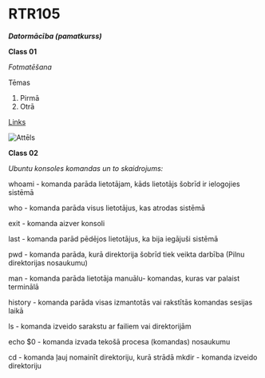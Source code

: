 

# RTR105



***Datormācība (pamatkurss)***

**Class 01**

*Fotmatēšana*

Tēmas
 1. Pirmā 
 2. Otrā

[Links](https://stackedit.io/app#)

![Attēls](https://pbs.twimg.com/profile_images/948120716448321538/m5tBoQnS_400x400.jpg)

**Class 02**

*Ubuntu konsoles komandas un to skaidrojums:*

whoami - komanda parāda lietotājam, kāds lietotājs šobrīd ir ielogojies sistēmā

who - komanda parāda visus lietotājus, kas atrodas sistēmā

exit - komanda aizver konsoli 

last - komanda parād pēdējos lietotājus, ka bija iegājuši sistēmā

pwd - komanda parāda, kurā direktorija šobrīd tiek veikta darbība (Pilnu direktorijas nosaukumu)

man - komanda parāda lietotāja manuālu- komandas, kuras var palaist terminālā

history - komanda parāda visas izmantotās vai rakstītās komandas sesijas laikā

ls - komanda izveido sarakstu ar failiem vai direktorijām

echo $0 - komanda izvada tekošā procesa (komandas) nosaukumu

cd - komanda ļauj nomainīt direktoriju, kurā strādā
mkdir - komanda izveido direktoriju
